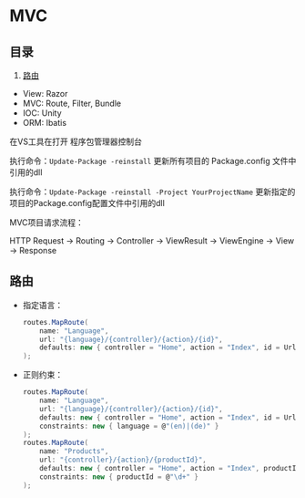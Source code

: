 # MVC

## 目录

1. [路由](#路由)

- View: Razor
- MVC: Route, Filter, Bundle
- IOC: Unity
- ORM: Ibatis

在VS工具在打开 程序包管理器控制台

执行命令：`Update-Package -reinstall`  更新所有项目的 Package.config 文件中引用的dll

执行命令：`Update-Package -reinstall -Project YourProjectName` 更新指定的项目的Package.config配置文件中引用的dll

MVC项目请求流程：

HTTP Request -> Routing -> Controller -> ViewResult -> ViewEngine -> View -> Response

## 路由

- 指定语言：
  
  ```C#
  routes.MapRoute(
      name: "Language",
      url: "{language}/{controller}/{action}/{id}",
      defaults: new { controller = "Home", action = "Index", id = UrlParameter.Optional }
  );
  ```

- 正则约束：

  ```C#
  routes.MapRoute(
      name: "Language",
      url: "{language}/{controller}/{action}/{id}",
      defaults: new { controller = "Home", action = "Index", id = UrlParameter.Optional },
      constraints: new { language = @"(en)|(de)" }
  );
  routes.MapRoute(
      name: "Products",
      url: "{controller}/{action}/{productId}",
      defaults: new { controller = "Home", action = "Index", productId = UrlParameter.Optional },
      constraints: new { productId = @"\d+" }
  );
  ```
